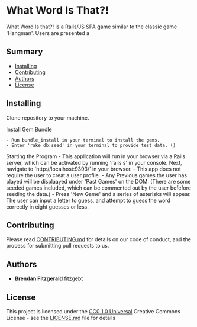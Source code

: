# What Word Is That?!

What Word Is that?! is a Rails/JS SPA game similar to the classic game 'Hangman'. Users are presented a 

## Summary

  - [Installing](#installing)
  - [Contributing](#contributing)
  - [Authors](#authors)
  - [License](#license)

## Installing


Clone repository to your machine.


Install Gem Bundle

    - Run bundle_install in your terminal to install the gems.
    - Enter 'rake db:seed' in your terminal to provide test data. ()

Starting the Program
    - This application will run in your browser via a Rails server, which can be activated by running 'rails s' in your console. Next, navigate to 'http://localhost:9393/' in your browser.
    - This app does not require the user to creat a user profile.
    - Any Previous games the user has played will be displaayed under 'Past Games' on the DOM. (There are some seeded games included, which can be commented out by the user befefore seeding the data.)
    - Press 'New Game' and a series of asterisks will appear. The user can input a letter to guess, and attempt to guess the word correctly in eight guesses or less.

## Contributing

Please read [CONTRIBUTING.md](CONTRIBUTING.md) for details on our code
of conduct, and the process for submitting pull requests to us.

## Authors

  - **Brendan Fitzgerald** 
    [fitzgebt](https://github.com/fitzgebt)


## License

This project is licensed under the [CC0 1.0 Universal](LICENSE.md)
Creative Commons License - see the [LICENSE.md](LICENSE.md) file for
details
